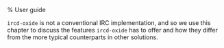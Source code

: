 % User guide

`ircd-oxide` is not a conventional IRC implementation, and so we use this
chapter to discuss the features `ircd-oxide` has to offer and how they differ
from the more typical counterparts in other solutions.
